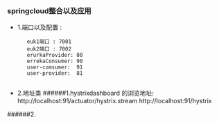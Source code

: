  

### springcloud整合以及应用

- 1.端口以及配置 : 

  ```shell
     euk1端口 : 7001
     euk2端口 : 7002
     erurkaProvider: 80
     errekaConsumer: 90
     user-comsumer:  91
     user-provider:  81
     
  ```

- 2.地址类
######1.hystrixdashboard 的浏览地址: 
  http://localhost:91/actuator/hystrix.stream
  http://localhost:91/hystrix
 
######2.
  
